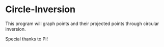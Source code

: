 # Circle-Inversion
This program will graph points and their projected points through circular inversion.

Special thanks to Pi!
